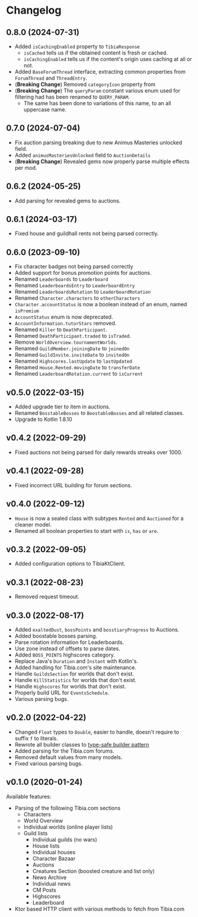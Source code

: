 # Changelog

## 0.8.0 (2024-07-31)

- Added `isCachingEnabled` property to `TibiaResponse`
  - `isCached` tells us if the obtained content is fresh or cached.
  - `isCachingEnabled` tells us if the content's origin uses caching at all or not.
- Added `BaseForumThread` interface, extracting common properties from `ForumThread` and `ThreadEntry`.
- (**Breaking Change**) Removed `categoryIcon` property from
- (**Breaking Change**) The `queryParam` constant various enum used for filtering had has been renamed to `QUERY_PARAM`.
  - The same has been done to variations of this name, to an all uppercase name.

## 0.7.0 (2024-07-04)

- Fix auction parsing breaking due to new Animus Masteries unlocked field.
- Added `animusMasteriesUnlocked` field to `AuctionDetails`
- (**Breaking Change**) Revealed gems now properly parse multiple effects per mod.

## 0.6.2 (2024-05-25)

- Add parsing for revealed gems to auctions.

## 0.6.1 (2024-03-17)

- Fixed house and guildhall rents not being parsed correctly.

## 0.6.0 (2023-09-10)

- Fix character badges not being parsed correctly
- Added support for bonus promotion points for auctions.
- Renamed `Leaderboards` to `Leaderboard`
- Renamed `LeaderboardsEntry` to `LeaderboardEntry`
- Renamed `LeaderboardsRotation` to `LeaderboardRotation`
- Renamed `Character.characters` to `otherCharacters`
- `Character.accountStatus` is now a boolean instead of an enum, named `isPremium`
- `AccountStatus` enum is now deprecated.
- `AccountInformation.tutorStars` removed.
- Renamed `Killer` to `DeathParticipant`.
- Renamed `DeathParticipant.traded` to `isTraded`.
- Remove `WorldOverview.tournamentWorlds`.
- Renamed `GuildMember.joiningDate` to `joinedOn`
- Renamed `GuildInvite.inviteDate` to `invitedOn`
- Renamed `Highscores.lastUpdate` to `lastUpdated`
- Renamed `House.Rented.movingDate` to `transferDate`
- Renamed `LeaderboardRotation.current` to `isCurrent`

## v0.5.0 (2022-03-15)

- Added upgrade tier to item in auctions.
- Renamed `BosstableBosses` to `BoostableBosses` and all related classes.
- Upgrade to Kotlin 1.8.10

## v0.4.2 (2022-09-29)

- Fixed auctions not being parsed for daily rewards streaks over 1000.

## v0.4.1 (2022-09-28)

- Fixed incorrect URL building for forum sections.

## v0.4.0 (2022-09-12)

- `House` is now a sealed class with subtypes `Rented` and `Auctioned` for a cleaner model.
- Renamed all boolean properties to start with `is`, `has` or `are`.

## v0.3.2 (2022-09-05)

- Added configuration options to TibiaKtClient.

## v0.3.1 (2022-08-23)

- Removed request timeout.

## v0.3.0 (2022-08-17)

- Added `exaltedDust`, `bossPoints` and `bosstiaryProgress` to Auctions.
- Added boostable bosses parsing.
- Parse rotation information for Leaderboards.
- Use zone instead of offsets to parse dates.
- Added `BOSS_POINTS` highscores category.
- Replace Java's `Duration` and `Instant` with Kotlin's.
- Added handling for Tibia.com's site maintenance.
- Handle `GuildsSection` for worlds that don't exist.
- Handle `KillStatistics` for worlds that don't exist.
- Handle `Highscores` for worlds that don't exist.
- Properly build URL for `EventsSchedule`.
- Various parsing bugs.

## v0.2.0 (2022-04-22)

- Changed `Float` types to `Double`, easier to handle, doesn't require to suffix `f` to literals.
- Rewrote all builder classes to [type-safe builder pattern](https://kotlinlang.org/docs/type-safe-builders.html)
- Added parsing for the Tibia.com forums.
- Removed default values from many models.
- Fixed various parsing bugs.

## v0.1.0 (2020-01-24)

Available features:

- Parsing of the following Tibia.com sections
  - Characters
  - World Overview
  - Individual worlds (online player lists)
  - Guild lists
    - Individual guilds (no wars)
    - House lists
    - Individual houses
    - Character Bazaar
    - Auctions
    - Creatures Section (boosted creature and list only)
    - News Archive
    - Individual news
    - CM Posts
    - Highscores
    - Leaderboard
- Ktor based HTTP client with various methods to fetch from Tibia.com
